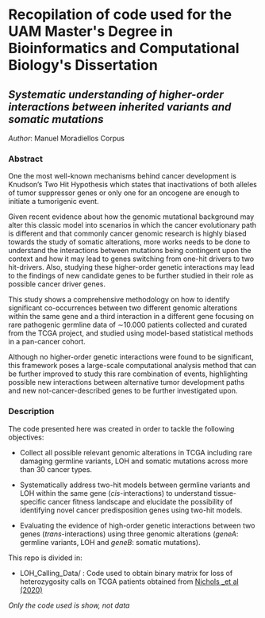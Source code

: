 # Recopilation of code used for the UAM Master's Degree in Bioinformatics and Computational Biology's Dissertation

## _Systematic understanding of higher-order interactions between inherited variants and somatic mutations_

*Author*: Manuel Moradiellos Corpus

### Abstract

One the most well-known mechanisms behind cancer development is Knudson’s Two Hit Hypothesis which states that inactivations
of both alleles of tumor suppressor genes or only one for an oncogene are enough to initiate a tumorigenic event. 

Given recent evidence about how the genomic mutational background may alter this classic model into scenarios in which
the cancer evolutionary path is different and that commonly cancer genomic research is highly biased towards the study
of somatic alterations, more works needs to be done to understand the interactions between mutations being contingent
upon the context and how it may lead to genes switching from one-hit drivers to two hit-drivers. Also, studying these
higher-order genetic interactions may lead to the findings of new candidate genes to be further studied in their role
as possible cancer driver genes.

This study shows a comprehensive methodology on how to identify significant co-occurrences between two different genomic
alterations within the same gene and a third interaction in a different gene focusing on rare pathogenic germline
data of $\sim$10.000 patients collected and curated from the TCGA project, and studied using model-based statistical
methods in a pan-cancer cohort. 

Although no higher-order genetic interactions were found to be significant, this framework poses a large-scale computational
analysis method that can be further improved to study this rare combination of events, highlighting  possible new interactions
between alternative tumor development paths and new not-cancer-described genes to be further investigated upon.

### Description 
The code presented here was created in order to tackle the following objectives:

- Collect all possible relevant genomic alterations in TCGA including rare damaging germline variants, LOH and somatic mutations across more than 30 cancer types.
    
- Systematically address two-hit models between germline variants and LOH within the same gene (_cis_-interactions) to understand tissue-specific cancer fitness landscape and elucidate the possibility of identifying novel cancer predisposition genes using two-hit models.
    
- Evaluating the evidence of high-order genetic interactions between two genes (_trans_-interactions) using three genomic alterations (_geneA_: germline variants, LOH and _geneB_: somatic mutations).


This repo is divided in:

- LOH_Calling_Data/ : Code used to obtain binary matrix for loss of heterozygosity calls on TCGA patients obtained from [Nichols _et al (2020)](https://doi.org/10.1038/s41467-020-16399-y)



_Only the code used is show, not data_

